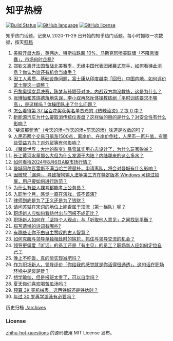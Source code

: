 # 知乎热榜
[![Build Status](https://github.com/ToWeLong/zhihu-hot-questions/workflows/CI/badge.svg)](https://github.com/ToWeLong/zhihu-hot-questions/actions)
[![GitHub language](https://img.shields.io/badge/language-golang-orange.svg)](https://golang.org/)
[![GitHub license](https://img.shields.io/github/license/ToWeLong/zhihu-hot-questions)](https://github.com/ToWeLong/zhihu-hot-questions/blob/main/LICENSE)

知乎热门话题，记录从 2020-11-29 日开始的知乎热门话题。每小时抓取一次数据，按天[归档](./archives)

<!-- BEGIN -->

1. [美股开盘大跌，英伟达、特斯拉跌超 10%，马斯克怒喷美联储「不降息很蠢」，市场何时企稳?](https://www.zhihu.com/question/663537701)
1. [郑钦文离开法国备战北美赛季，无缘中国代表团闭幕式旗手，如何看待此消息？你认为谁还有机会当旗手？](https://www.zhihu.com/question/663546390)
1. [因工人素质、基础设施问题，富士康从印度越南「回归」中国内地，如何评价富士康这一调整？](https://www.zhihu.com/question/663509002)
1. [巴黎奥运女乒决赛，陈梦与孙颖莎对决，内战双方均没教练，这是为什么？](https://www.zhihu.com/question/663372442)
1. [张博恒和苏炜德落地失误，李小双再怒斥体操教练组「平时训练要求不够高」，是这样吗？体操团队出了什么问题？](https://www.zhihu.com/question/663539887)
1. [怎么看待第 37 届百花奖获奖名单贾玲的《热辣滚烫》2 提 0 中？](https://www.zhihu.com/question/663450790)
1. [新能源汽车为什么要取消传统仪表盘？这样做的目的是什么？对安全性有什么影响？](https://www.zhihu.com/question/663232300)
1. [“斐波那契汤”（今天的汤=昨天的汤+前天的汤）味道是收敛的吗？](https://www.zhihu.com/question/663461163)
1. [人民币两个交易日飙涨1500点，离岸价、在岸价倒挂，人民币一再升值，有哪些受益方向？对外贸等有何影响？](https://www.zhihu.com/question/663576464)
1. [《魔兽世界：大地的裂变》暴雪其实用心去设计了，为什么玩家锐减？](https://www.zhihu.com/question/590087582)
1. [长江黄河水量那么大但为什么发源于内陆？内陆哪来的这么多水？](https://www.zhihu.com/question/282953697)
1. [如何看待2024年8月6日A股市场行情？](https://www.zhihu.com/question/663483081)
1. [曼城阿尔瓦雷斯不满当哈兰德替补，申请离队，将会对曼城有什么影响？](https://www.zhihu.com/question/661824611)
1. [因微软「漏洞」，导致搜狗输入法等第三方在特定版本 Windows 可绕过锁屏，用户要如何进行防范？](https://www.zhihu.com/question/663344985)
1. [为什么有些人裸考都能考上公务员？](https://www.zhihu.com/question/655410777)
1. [入职半个月，感觉一直在演戏，该不该演?](https://www.zhihu.com/question/663378552)
1. [律师到底是为了正义还是为了钱财？](https://www.zhihu.com/question/663404641)
1. [请问苏轼在宋词的地位上能否属于顶流（第一梯队）呢？](https://www.zhihu.com/question/660114190)
1. [职场新人应如何看待付出与回报不成正比？](https://www.zhihu.com/question/663482031)
1. [职场新人如何在「坚持个人观点」与「听取他人意见」之间找到平衡？](https://www.zhihu.com/question/662639650)
1. [描写遗憾的诗词有哪些?](https://www.zhihu.com/question/663570981)
1. [有哪些让你不由自主赞叹的古人智慧？](https://www.zhihu.com/question/39730325)
1. [如何克服与领导单独相处时的尴尬，抓住与领导交流的机会？](https://www.zhihu.com/question/662639435)
1. [领导更偏爱「听话」的员工还是「有主见」的员工？职场新人应如何定位自己？](https://www.zhihu.com/question/662639676)
1. [晚上不吃饭，真的能实现减肥吗？](https://www.zhihu.com/question/663533324)
1. [作为职场新人，领导评价「你给我的感觉就是你活得很通透」，这句话在职场环境中是褒是贬？](https://www.zhihu.com/question/662639717)
1. [想学瑜伽，但是报班太贵了，可以自学吗？](https://www.zhihu.com/question/663163769)
1. [夏天你们喜欢喝苦瓜汤吗？](https://www.zhihu.com/question/661965731)
1. [预算 3K 买机械表，选西铁城还是铁达时？](https://www.zhihu.com/question/661675412)
1. [年过 30 岁再学游泳有必要吗？](https://www.zhihu.com/question/660636822)

<!-- END -->

历史归档 [./archives](./archives)


### License
[zhihu-hot-questions](https://github.com/towelong/zhihu-hot-questions) 的源码使用 MIT License 发布。